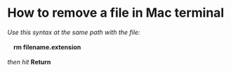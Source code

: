 # How to remove a file in Mac terminal
*Use this syntax at the same path with the file:*<br><br>
&emsp;**rm filename.extension**<br><br>
*then hit* **Return**